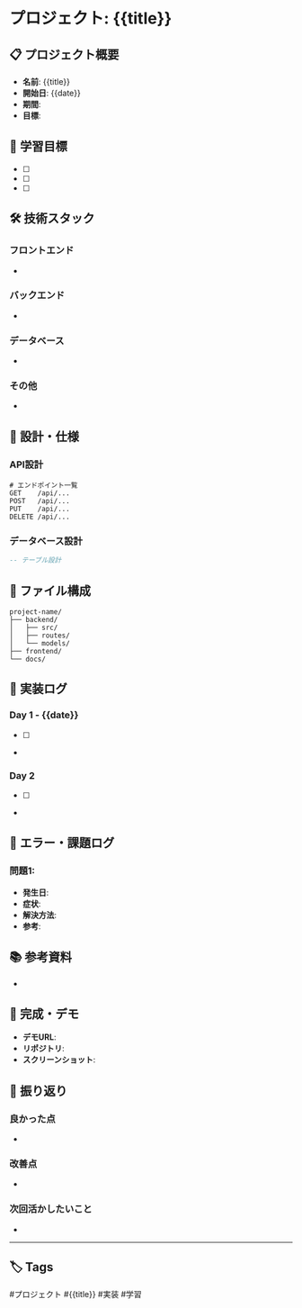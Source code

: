 # プロジェクト: {{title}}

## 📋 プロジェクト概要
- **名前**: {{title}}
- **開始日**: {{date}}
- **期間**: 
- **目標**: 

## 🎯 学習目標
- [ ] 
- [ ] 
- [ ] 

## 🛠️ 技術スタック
### フロントエンド
- 

### バックエンド
- 

### データベース
- 

### その他
- 

## 📐 設計・仕様

### API設計
```
# エンドポイント一覧
GET    /api/...
POST   /api/...
PUT    /api/...
DELETE /api/...
```

### データベース設計
```sql
-- テーブル設計

```

## 📁 ファイル構成
```
project-name/
├── backend/
│   ├── src/
│   ├── routes/
│   └── models/
├── frontend/
└── docs/
```

## 🚀 実装ログ

### Day 1 - {{date}}
- [ ] 
- 

### Day 2
- [ ] 
- 

## 🐛 エラー・課題ログ

### 問題1: 
- **発生日**: 
- **症状**: 
- **解決方法**: 
- **参考**: 

## 📚 参考資料
- 

## 🎉 完成・デモ
- **デモURL**: 
- **リポジトリ**: 
- **スクリーンショット**: 

## 📝 振り返り

### 良かった点
- 

### 改善点
- 

### 次回活かしたいこと
- 

---

## 🏷️ Tags
#プロジェクト #{{title}} #実装 #学習